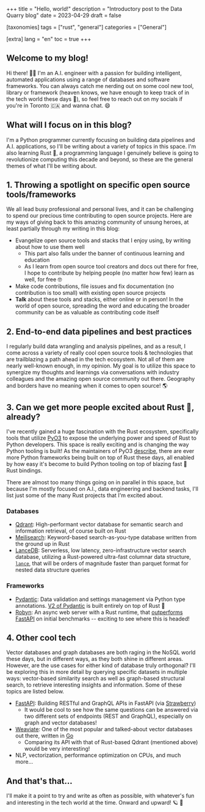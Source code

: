 +++
title = "Hello, world!"
description = "Introductory post to the Data Quarry blog"
date = 2023-04-29
draft = false

[taxonomies]
tags = ["rust", "general"]
categories = ["General"]

[extra]
lang = "en"
toc = true
+++

## Welcome to my blog!

Hi there! 👋🏽 I'm an A.I. engineer with a passion for building intelligent, automated applications using a range of databases and software frameworks. You can always catch me nerding out on some cool new tool, library or framework (heaven knows, we have enough to keep track of in the tech world these days 🚀), so feel free to reach out on my socials if you're in Toronto 🇨🇦 and wanna chat. 😄

## What will I focus on in this blog?

I'm a Python programmer currently focusing on building data pipelines and A.I. applications, so I'll be writing about a variety of topics in this space. I'm also learning Rust 🦀, a programming language I genuinely believe is going to revolutionize computing this decade and beyond, so these are the general themes of what I'll be writing about.

## 1. Throwing a spotlight on specific open source tools/frameworks

We all lead busy professional and personal lives, and it can be challenging to spend our precious time contributing to open source projects. Here are my ways of giving back to this amazing community of unsung heroes, at least partially through my writing in this blog:

* Evangelize open source tools and stacks that I enjoy using, by writing about how to use them well
  * This part also falls under the banner of continuous learning and education
  * As I learn from open source tool creators and docs out there for free, I hope to contribute by helping people (no matter how few) learn as well, for free 🤓
* Make code contributions, file issues and fix documentation (no contribution is too small) with existing open source projects
* **Talk** about these tools and stacks, either online or in person! In the world of open source, spreading the word and educating the broader community can be as valuable as contributing code itself

## 2. End-to-end data pipelines and best practices

I regularly build data wrangling and analysis pipelines, and as a result, I come across a variety of really cool open source tools & technologies that are trailblazing a path ahead in the tech ecosystem. Not all of them are nearly well-known enough, in my opinion. My goal is to utilize this space to synergize my thoughts and learnings via conversations with industry colleagues and the amazing open source community out there. Geography and borders have no meaning when it comes to open source! 🌎

## 3. Can we get more people excited about Rust 🦀, already?

I've recently gained a huge fascination with the Rust ecosystem, specifically tools that utilize [PyO3](https://github.com/PyO3/pyo3) to expose the underlying power and speed of Rust to Python developers. This space is really exciting and is changing the way Python tooling is built! As the maintainers of PyO3 [describe](https://github.com/PyO3/pyo3#tools-and-libraries), there are ever more Python frameworks being built on top of Rust these days, all enabled by how easy it's become to build Python tooling on top of blazing fast 🚀 Rust bindings.

There are almost too many things going on in parallel in this space, but because I'm mostly focused on A.I., data engineering and backend tasks, I'll list just some of the many Rust projects that I'm excited about.

### Databases

* [Qdrant](https://qdrant.tech/): High-performant vector database for semantic search and information retrieval, of course built on Rust
* [Meilisearch](https://www.meilisearch.com/): Keyword-based search-as-you-type database written from the ground up in Rust
* [LanceDB](https://lancedb.com/): Serverless, low latency, zero-infrastructure vector search database, utilizing a Rust-powered ultra-fast columnar data structure, [`lance`](https://pypi.org/project/pylance/), that will be orders of magnitude faster than parquet format for nested data structure queries

### Frameworks

* [Pydantic](https://docs.pydantic.dev): Data validation and settings management via Python type annotations. [V2 of Pydantic](https://docs.pydantic.dev/latest/blog/pydantic-v2/) is built entirely on top of Rust 🦀
* [Robyn](https://robyn.tech/): An async web server with a Rust runtime, that [outperforms FastAPI](https://sansyrox.github.io/robyn/#/comparison) on initial benchmarks -- exciting to see where this is headed!

## 4. Other cool tech

Vector databases and graph databases are both raging in the NoSQL world these days, but in different ways, as they both shine in different areas. However, are the use cases for either kind of database truly orthogonal? I'll be exploring this in more detail by querying specific datasets in multiple ways: vector-based similarity search as well as graph-based structural search, to retrieve interesting insights and information. Some of these topics are listed below.

* [FastAPI](https://fastapi.tiangolo.com/): Building RESTful and GraphQL APIs in FastAPI (via [Strawberry](https://strawberry.rocks/))
  * It would be cool to see how the same questions can be answered via two different sets of endpoints (REST and GraphQL), especially on graph and vector databases!
* [Weaviate](https://weaviate.io/): One of the most popular and talked-about vector databases out there, written in [Go](https://go.dev/)
  * Comparing its API with that of Rust-based Qdrant (mentioned above) would be very interesting!
* NLP, vectorization, performance optimization on CPUs, and much more...

## And that's that...

I'll make it a point to try and write as often as possible, with whatever's fun and interesting in the tech world at the time. Onward and upward! 🪐 🔭